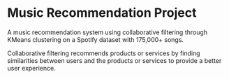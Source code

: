 # Music Recommendation Project

A music recommendation system using collaborative filtering through KMeans clustering on a Spotify dataset with 175,000+ songs.

Collaborative filtering recommends products or services by finding similarities between users and the products or services to provide a better user experience.
